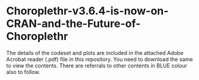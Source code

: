 # Choroplethr-v3.6.4-is-now-on-CRAN-and-the-Future-of-Choroplethr

The details of the codeset and plots are included in the attached Adobe Acrobat reader (.pdf) file in this repository. 
You need to download the same to view the contents. There are referrals to other contents in BLUE colour also to follow.
